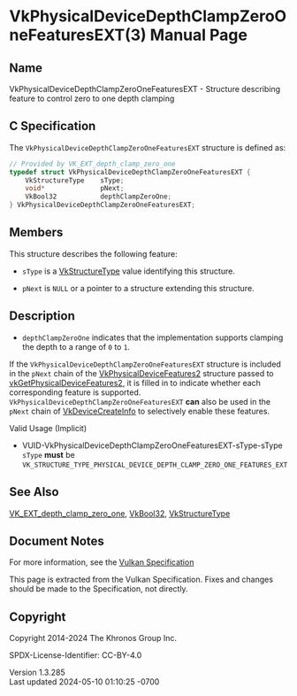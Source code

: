 # VkPhysicalDeviceDepthClampZeroOneFeaturesEXT(3) Manual Page

## Name

VkPhysicalDeviceDepthClampZeroOneFeaturesEXT - Structure describing
feature to control zero to one depth clamping



## <a href="#_c_specification" class="anchor"></a>C Specification

The `VkPhysicalDeviceDepthClampZeroOneFeaturesEXT` structure is defined
as:

``` c
// Provided by VK_EXT_depth_clamp_zero_one
typedef struct VkPhysicalDeviceDepthClampZeroOneFeaturesEXT {
    VkStructureType    sType;
    void*              pNext;
    VkBool32           depthClampZeroOne;
} VkPhysicalDeviceDepthClampZeroOneFeaturesEXT;
```

## <a href="#_members" class="anchor"></a>Members

This structure describes the following feature:

- `sType` is a [VkStructureType](https://registry.khronos.org/vulkan/specs/1.3-extensions/man/html/VkStructureType.html) value identifying
  this structure.

- `pNext` is `NULL` or a pointer to a structure extending this
  structure.

## <a href="#_description" class="anchor"></a>Description

- <span id="features-depthClampZeroOne"></span> `depthClampZeroOne`
  indicates that the implementation supports clamping the depth to a
  range of `0` to `1`.

If the `VkPhysicalDeviceDepthClampZeroOneFeaturesEXT` structure is
included in the `pNext` chain of the
[VkPhysicalDeviceFeatures2](https://registry.khronos.org/vulkan/specs/1.3-extensions/man/html/VkPhysicalDeviceFeatures2.html) structure
passed to
[vkGetPhysicalDeviceFeatures2](https://registry.khronos.org/vulkan/specs/1.3-extensions/man/html/vkGetPhysicalDeviceFeatures2.html), it is
filled in to indicate whether each corresponding feature is supported.
`VkPhysicalDeviceDepthClampZeroOneFeaturesEXT` **can** also be used in
the `pNext` chain of [VkDeviceCreateInfo](https://registry.khronos.org/vulkan/specs/1.3-extensions/man/html/VkDeviceCreateInfo.html) to
selectively enable these features.

Valid Usage (Implicit)

- <a href="#VUID-VkPhysicalDeviceDepthClampZeroOneFeaturesEXT-sType-sType"
  id="VUID-VkPhysicalDeviceDepthClampZeroOneFeaturesEXT-sType-sType"></a>
  VUID-VkPhysicalDeviceDepthClampZeroOneFeaturesEXT-sType-sType  
  `sType` **must** be
  `VK_STRUCTURE_TYPE_PHYSICAL_DEVICE_DEPTH_CLAMP_ZERO_ONE_FEATURES_EXT`

## <a href="#_see_also" class="anchor"></a>See Also

[VK_EXT_depth_clamp_zero_one](https://registry.khronos.org/vulkan/specs/1.3-extensions/man/html/VK_EXT_depth_clamp_zero_one.html),
[VkBool32](https://registry.khronos.org/vulkan/specs/1.3-extensions/man/html/VkBool32.html), [VkStructureType](https://registry.khronos.org/vulkan/specs/1.3-extensions/man/html/VkStructureType.html)

## <a href="#_document_notes" class="anchor"></a>Document Notes

For more information, see the <a
href="https://registry.khronos.org/vulkan/specs/1.3-extensions/html/vkspec.html#VkPhysicalDeviceDepthClampZeroOneFeaturesEXT"
target="_blank" rel="noopener">Vulkan Specification</a>

This page is extracted from the Vulkan Specification. Fixes and changes
should be made to the Specification, not directly.

## <a href="#_copyright" class="anchor"></a>Copyright

Copyright 2014-2024 The Khronos Group Inc.

SPDX-License-Identifier: CC-BY-4.0

Version 1.3.285  
Last updated 2024-05-10 01:10:25 -0700
